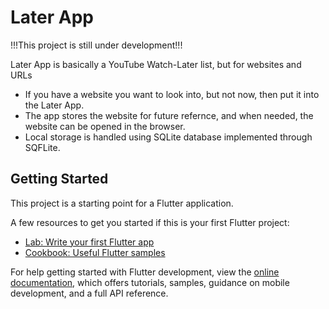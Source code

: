 # Later App

!!!This project is still under development!!!

Later App is basically a YouTube Watch-Later list, but for websites and URLs
- If you have a website you want to look into, but not now, then put it into the Later App. 
- The app stores the website for future refernce, and when needed, the website can be opened in the browser.
- Local storage is handled using SQLite database implemented through SQFLite.  

## Getting Started

This project is a starting point for a Flutter application.

A few resources to get you started if this is your first Flutter project:

- [Lab: Write your first Flutter app](https://docs.flutter.dev/get-started/codelab)
- [Cookbook: Useful Flutter samples](https://docs.flutter.dev/cookbook)

For help getting started with Flutter development, view the
[online documentation](https://docs.flutter.dev/), which offers tutorials,
samples, guidance on mobile development, and a full API reference.
